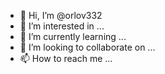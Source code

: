 - 👋 Hi, I’m @orlov332
- 👀 I’m interested in ...
- 🌱 I’m currently learning ...
- 💞️ I’m looking to collaborate on ...
- 📫 How to reach me ...

<!---
orlov332/orlov332 is a ✨ special ✨ repository because its `README.md` (this file) appears on your GitHub profile.
You can click the Preview link to take a look at your changes.
--->








